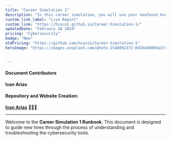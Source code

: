```yaml
---
title: "Career Simulation 1"
description: "In this career simulation, you will use your newfound knowledge of the CIA triad, risks, vulnerabilities, assessments, and the Linux command line to work through a problem"
custom_link_label: "Live Report"
custom_link: "https://hcoco1.github.io/Career-Simulation-1/"
updatedDate: "February 18 2024"
pricing: "Cybersecurity"
badge: "New"
oldPricing: "https://github.com/hcoco1/Career-Simulation-1"
heroImage: "https://images.unsplash.com/photo-1548092372-0d1bd40894a3?q=80&w=2070&auto=format&fit=crop&ixlib=rb-4.0.3&ixid=M3wxMjA3fDB8MHxwaG90by1wYWdlfHx8fGVufDB8fHx8fA%3D%3D"


---
```


#### Document Contributors

**Ivan Arias**

#### Repository and Website Creation:

[**Ivan Arias**](http://www.hcoco1.com) 🧑🏻‍💻

---

Welcome to the **Career Simulation 1 Runbook**. This document is designed to guide new hires through the process of understanding and troubleshooting the cybersecurity tools.